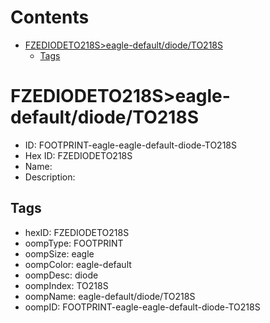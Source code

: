 



Contents
========

* [FZEDIODETO218S>eagle-default/diode/TO218S](#fzediodeto218seagle-defaultdiodeto218s)
	* [Tags](#tags)

# FZEDIODETO218S>eagle-default/diode/TO218S

- ID: FOOTPRINT-eagle-eagle-default-diode-TO218S
- Hex ID: FZEDIODETO218S
- Name: 
- Description: 

## Tags

- hexID: FZEDIODETO218S
- oompType: FOOTPRINT
- oompSize: eagle
- oompColor: eagle-default
- oompDesc: diode
- oompIndex: TO218S
- oompName: eagle-default/diode/TO218S
- oompID: FOOTPRINT-eagle-eagle-default-diode-TO218S
